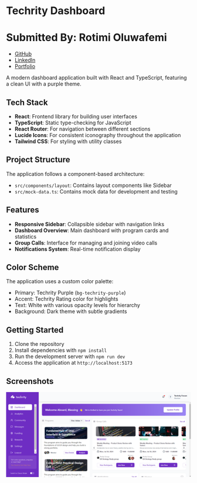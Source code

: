 
# Techrity Dashboard

# Submitted By: Rotimi Oluwafemi

- [GitHub](https://github.com/Itzfeminisce)
- [LinkedIn](https://linkedin.com/in/Itzfeminisce)
- [Portfolio](https://itzfeminisce.vercel.app)

A modern dashboard application built with React and TypeScript, featuring a clean UI with a purple theme.

## Tech Stack

- **React**: Frontend library for building user interfaces
- **TypeScript**: Static type-checking for JavaScript
- **React Router**: For navigation between different sections
- **Lucide Icons**: For consistent iconography throughout the application
- **Tailwind CSS**: For styling with utility classes

## Project Structure

The application follows a component-based architecture:

- `src/components/layout`: Contains layout components like Sidebar
- `src/mock-data.ts`: Contains mock data for development and testing

## Features

- **Responsive Sidebar**: Collapsible sidebar with navigation links
- **Dashboard Overview**: Main dashboard with program cards and statistics
- **Group Calls**: Interface for managing and joining video calls
- **Notifications System**: Real-time notification display

## Color Scheme

The application uses a custom color palette:
- Primary: Techrity Purple (`bg-techrity-purple`)
- Accent: Techrity Rating color for highlights
- Text: White with various opacity levels for hierarchy
- Background: Dark theme with subtle gradients

## Getting Started

1. Clone the repository
2. Install dependencies with `npm install`
3. Run the development server with `npm run dev`
4. Access the application at `http://localhost:5173`

## Screenshots

![Dashboard Overview](public/project.png)

